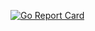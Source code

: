 [![Go Report Card](https://goreportcard.com/badge/github.com/RubenMateus/ready-set-go)](https://goreportcard.com/report/github.com/RubenMateus/ready-set-go)